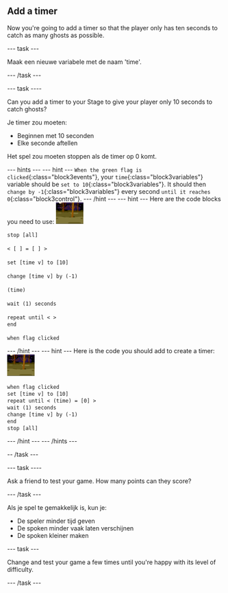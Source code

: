 ## Add a timer

Now you're going to add a timer so that the player only has ten seconds to catch as many ghosts as possible.

\--- task \---

Maak een nieuwe variabele met de naam 'time'.

\--- /task \---

\--- task \----

Can you add a timer to your Stage to give your player only 10 seconds to catch ghosts?

Je timer zou moeten:

+ Beginnen met 10 seconden
+ Elke seconde aftellen

Het spel zou moeten stoppen als de timer op 0 komt.

\--- hints \--- \--- hint \--- `When the green flag is clicked`{:class="block3events"}, your `time`{:class="block3variables"} variable should be `set to 10`{:class="block3variables"}. It should then `change by -1`{:class="block3variables"} every second `until it reaches 0`{:class="block3control"}. \--- /hint \--- \--- hint \--- Here are the code blocks you need to use: ![ghost-sprite](images/ghost-backdrop.png)

```blocks3
stop [all]

< [ ] = [ ] >

set [time v] to [10]

change [time v] by (-1)

(time)

wait (1) seconds

repeat until < >
end

when flag clicked

```

\--- /hint \--- \--- hint \--- Here is the code you should add to create a timer: ![backdrop icon](images/ghost-backdrop.png)

```blocks3
when flag clicked
set [time v] to [10]
repeat until < (time) = [0] >
wait (1) seconds
change [time v] by (-1)
end
stop [all]
```

\--- /hint \--- \--- /hints \---

-- /task \---

\--- task \----

Ask a friend to test your game. How many points can they score?

\--- /task \---

Als je spel te gemakkelijk is, kun je:

+ De speler minder tijd geven
+ De spoken minder vaak laten verschijnen
+ De spoken kleiner maken

\--- task \---

Change and test your game a few times until you're happy with its level of difficulty.

\--- /task \---